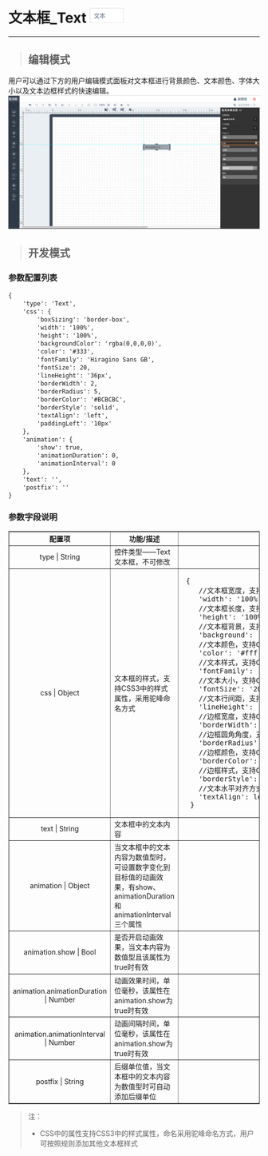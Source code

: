# 文本框\_Text ![](/assets/text.png)

---
> ## 编辑模式

用户可以通过下方的用户编辑模式面板对文本框进行背景颜色、文本颜色、字体大小以及文本边框样式的快速编辑。
![](/assets/textUser.jpg)

> ## 开发模式

### 参数配置列表

```
{
	'type': 'Text',
	'css': {
		'boxSizing': 'border-box',
		'width': '100%',
		'height': '100%',
		'backgroundColor': 'rgba(0,0,0,0)',
		'color': '#333',
		'fontFamily': 'Hiragino Sans GB',
		'fontSize': 20,
		'lineHeight': '36px',
		'borderWidth': 2,
		'borderRadius': 5,
		'borderColor': '#BCBCBC',
		'borderStyle': 'solid',
		'textAlign': 'left',
		'paddingLeft': '10px'
	},
	'animation': {
		'show': true,
		'animationDuration': 0,
		'animationInterval': 0
	},
	'text': '',
	'postfix': ''
}
```

### 参数字段说明

<table border="1">
<tr>
	<th width="15%">配置项</th>
	<th width="30%">功能/描述</th>
	<th>可选参数</th>
</tr>
<tr>
	<td align="center">type | String</td>
	<td>控件类型——Text文本框，不可修改</td>
	<td align="center">Text</td>
</tr>
<tr>
	<td align="center">css | Object</td>
	<td>文本框的样式，支持CSS3中的样式属性，采用驼峰命名方式</td>
	<td><pre> {
	//文本框宽度，支持CSS3中width的参数值
	'width': '100%',
	//文本框长度，支持CSS3中height的参数值
	'height': '100%',
	//文本框背景，支持CSS3中background的参数值
	'background': 'none',
	//文本颜色，支持CSS3中颜色的参数值
	'color': '#fff',
	//文本样式，支持CSS3中font-family的参数值
	'fontFamily': 'Hiragino Sans GB',
	//文本大小，支持CSS3中font-size的参数值
	'fontSize': '20px',
	//文本行间距，支持CSS3中line-height的参数值
	'lineHeight': '36px',
	//边框宽度，支持CSS3中border-width的参数值
	'borderWidth': '2px',
	//边框圆角角度，支持CSS3中border-radius的参数值
	'borderRadius': '5px',
	//边框颜色，支持CSS3中颜色的参数值
	'borderColor': '#BCBCBC',
	//边框样式，支持CSS3中boder-style的参数值
	'borderStyle': 'solid',
	//文本水平对齐方式，支持CSS3中text-align的参数值
	'textAlign': left
  }</pre></td>
</tr>
<tr>
	<td align="center">text | String</td>
	<td>文本框中的文本内容</td>
	<td></td>
</tr>
<tr>
	<td align="center">animation | Object</td>
	<td>当文本框中的文本内容为数值型时，可设置数字变化到目标值的动画效果，有show、animationDuration和animationInterval三个属性</td>
	<td></td>
</tr>
<tr>
	<td align="center">animation.show | Bool</td>
	<td>是否开启动画效果，当文本内容为数值型且该属性为true时有效</td>
	<td></td>
</tr>
<tr>
	<td align="center">animation.animationDuration | Number</td>
	<td>动画效果时间，单位毫秒，该属性在animation.show为true时有效</td>
	<td></td>
</tr>
<tr>
	<td align="center">animation.animationInterval | Number</td>
	<td>动画间隔时间，单位毫秒，该属性在animation.show为true时有效</td>
	<td></td>
</tr>
<tr>
	<td align="center">postfix | String</td>
	<td>后缀单位值，当文本框中的文本内容为数值型时可自动添加后缀单位</td>
	<td></td>
</tr>
</table>

> 注：
>
> * CSS中的属性支持CSS3中的样式属性，命名采用驼峰命名方式，用户可按照规则添加其他文本框样式




